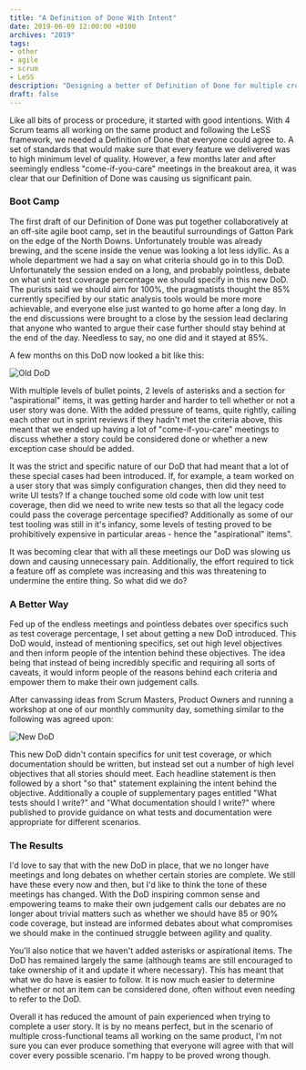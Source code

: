 ```yaml
---
title: "A Definition of Done With Intent"
date: 2019-06-09 12:00:00 +0100
archives: "2019"
tags:
- other
- agile
- scrum
- LeSS
description: "Designing a better of Definition of Done for multiple cross-functional Scrum teams working on the same product."
draft: false
---
```

Like all bits of process or procedure, it started with good intentions. With 4 Scrum teams all working on the same product and following the LeSS framework, we needed a Definition of Done that everyone could agree to. A set of standards that would make sure that every feature we delivered was to high minimum level of quality. However, a few months later and after seemingly endless "come-if-you-care" meetings in the breakout area, it was clear that our Definition of Done was causing us significant pain.

### Boot Camp

The first draft of our Definition of Done was put together collaboratively at an off-site agile boot camp, set in the beautiful surroundings of Gatton Park on the edge of the North Downs. Unfortunately trouble was already brewing, and the scene inside the venue was looking a lot less idyllic. As a whole department we had a say on what criteria should go in to this DoD. Unfortunately the session ended on a long, and probably pointless, debate on what unit test coverage percentage we should specify in this new DoD. The purists said we should aim for 100%, the pragmatists thought the 85% currently specified by our static analysis tools would be more more achievable, and everyone else just wanted to go home after a long day. In the end discussions were brought to a close by the session lead declaring that anyone who wanted to argue their case further should stay behind at the end of the day. Needless to say, no one did and it stayed at 85%.

A few months on this DoD now looked a bit like this:

![Old DoD](/images/old_definition_of_done.JPG)

With multiple levels of bullet points, 2 levels of asterisks and a section for "aspirational" items, it was getting harder and harder to tell whether or not a user story was done. With the added pressure of teams, quite rightly, calling each other out in sprint reviews if they hadn't met the criteria above, this meant that we ended up having a lot of "come-if-you-care" meetings to discuss whether a story could be considered done or whether a new exception case should be added.

It was the strict and specific nature of our DoD that had meant that a lot of these special cases had been introduced. If, for example, a team worked on a user story that was simply configuration changes, then did they need to write UI tests? If a change touched some old code with low unit test coverage, then did we need to write new tests so that all the legacy code could pass the coverage percentage specified? Additionally as some of our test tooling was still in it's infancy, some levels of testing proved to be prohibitively expensive in particular areas - hence the "aspirational" items".

It was becoming clear that with all these meetings our DoD was slowing us down and causing unnecessary pain. Additionally, the effort required to tick a feature off as complete was increasing and this was threatening to undermine the entire thing. So what did we do?

### A Better Way

Fed up of the endless meetings and pointless debates over specifics such as test coverage percentage, I set about getting a new DoD introduced. This DoD would, instead of mentioning specifics, set out high level objectives and then inform people of the intention behind these objectives. The idea being that instead of being incredibly specific and requiring all sorts of caveats, it would inform people of the reasons behind each criteria and empower them to make their own judgement calls.

After canvassing ideas from Scrum Masters, Product Owners and running a workshop at one of our monthly community day, something similar to the following was agreed upon:

![New DoD](/images/new_definition_of_done.JPG)

This new DoD didn't contain specifics for unit test coverage, or which documentation should be written, but instead set out a number of high level objectives that all stories should meet. Each headline statement is then followed by a short "so that" statement explaining the intent behind the objective. Additionally a couple of supplementary pages entitled "What tests should I write?" and "What documentation should I write?" where published to provide guidance on what tests and documentation were appropriate for different scenarios.

### The Results

I'd love to say that with the new DoD in place, that we no longer have meetings and long debates on whether certain stories are complete. We still have these every now and then, but I'd like to think the tone of these meetings has changed. With the DoD inspiring common sense and empowering teams to make their own judgement calls our debates are no longer about trivial matters such as whether we should have 85 or 90% code coverage, but instead are informed debates about what compromises we should make in the continued struggle between agility and quality.

You'll also notice that we haven't added asterisks or aspirational items. The DoD has remained largely the same (although teams are still encouraged to take ownership of it and update it where necessary). This has meant that what we do have is easier to follow. It is now much easier to determine whether or not an item can be considered done, often without even needing to refer to the DoD.

Overall it has reduced the amount of pain experienced when trying to complete a user story. It is by no means perfect, but in the scenario of multiple cross-functional teams all working on the same product, I'm not sure you can ever produce something that everyone will agree with that will cover every possible scenario. I'm happy to be proved wrong though.
